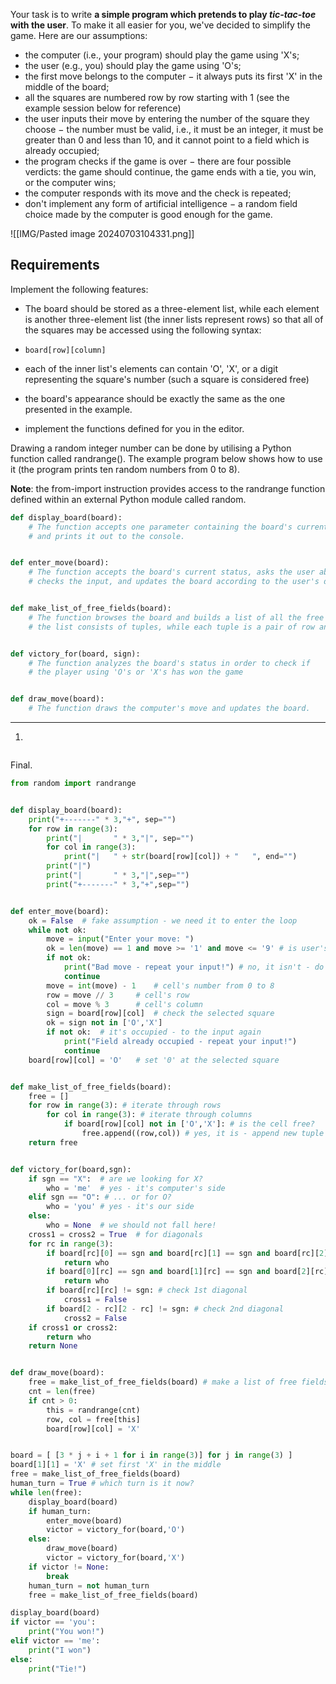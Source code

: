 
Your task is to write **a simple program which pretends to play _tic-tac-toe_ with the user**. To make it all easier for you, we've decided to simplify the game. Here are our assumptions:

- the computer (i.e., your program) should play the game using 'X's;
- the user (e.g., you) should play the game using 'O's;
- the first move belongs to the computer − it always puts its first 'X' in the middle of the board;
- all the squares are numbered row by row starting with 1 (see the example session below for reference)
- the user inputs their move by entering the number of the square they choose − the number must be valid, i.e., it must be an integer, it must be greater than 0 and less than 10, and it cannot point to a field which is already occupied;
- the program checks if the game is over − there are four possible verdicts: the game should continue, the game ends with a tie, you win, or the computer wins;
- the computer responds with its move and the check is repeated;
- don't implement any form of artificial intelligence − a random field choice made by the computer is good enough for the game.

![[IMG/Pasted image 20240703104331.png]]

## Requirements

Implement the following features:

- The board should be stored as a three-element list, while each element is another three-element list (the inner lists represent rows) so that all of the squares may be accessed using the following syntax:

- `board[row][column]`

- each of the inner list's elements can contain 'O', 'X', or a digit representing the square's number (such a square is considered free)
- the board's appearance should be exactly the same as the one presented in the example.
- implement the functions defined for you in the editor.

  
Drawing a random integer number can be done by utilising a Python function called randrange(). The example program below shows how to use it (the program prints ten random numbers from 0 to 8).

**Note**: the from-import instruction provides access to the randrange function defined within an external Python module called random.

```python 
def display_board(board):
    # The function accepts one parameter containing the board's current status
    # and prints it out to the console.


def enter_move(board):
    # The function accepts the board's current status, asks the user about their move, 
    # checks the input, and updates the board according to the user's decision.


def make_list_of_free_fields(board):
    # The function browses the board and builds a list of all the free squares; 
    # the list consists of tuples, while each tuple is a pair of row and column numbers.


def victory_for(board, sign):
    # The function analyzes the board's status in order to check if 
    # the player using 'O's or 'X's has won the game


def draw_move(board):
    # The function draws the computer's move and updates the board.
```

---

1.
```python

```

Final.
```python
from random import randrange


def display_board(board):
	print("+-------" * 3,"+", sep="")
	for row in range(3):
		print("|       " * 3,"|", sep="")
		for col in range(3):
			print("|   " + str(board[row][col]) + "   ", end="")
		print("|")
		print("|       " * 3,"|",sep="")
		print("+-------" * 3,"+",sep="")


def enter_move(board):
	ok = False	# fake assumption - we need it to enter the loop
	while not ok:
		move = input("Enter your move: ") 
		ok = len(move) == 1 and move >= '1' and move <= '9' # is user's input valid?
		if not ok:
			print("Bad move - repeat your input!") # no, it isn't - do the input again
			continue
		move = int(move) - 1 	# cell's number from 0 to 8
		row = move // 3 	# cell's row
		col = move % 3		# cell's column
		sign = board[row][col]	# check the selected square
		ok = sign not in ['O','X'] 
		if not ok:	# it's occupied - to the input again
			print("Field already occupied - repeat your input!")
			continue
	board[row][col] = 'O' 	# set '0' at the selected square


def make_list_of_free_fields(board):
	free = []	
	for row in range(3): # iterate through rows
		for col in range(3): # iterate through columns
			if board[row][col] not in ['O','X']: # is the cell free?
				free.append((row,col)) # yes, it is - append new tuple to the list
	return free


def victory_for(board,sgn):
	if sgn == "X":	# are we looking for X?
		who = 'me'	# yes - it's computer's side
	elif sgn == "O": # ... or for O?
		who = 'you'	# yes - it's our side
	else:
		who = None	# we should not fall here!
	cross1 = cross2 = True  # for diagonals
	for rc in range(3):
		if board[rc][0] == sgn and board[rc][1] == sgn and board[rc][2] == sgn:	# check row rc
			return who
		if board[0][rc] == sgn and board[1][rc] == sgn and board[2][rc] == sgn: # check column rc
			return who
		if board[rc][rc] != sgn: # check 1st diagonal
			cross1 = False
		if board[2 - rc][2 - rc] != sgn: # check 2nd diagonal
			cross2 = False
	if cross1 or cross2:
		return who
	return None


def draw_move(board):
	free = make_list_of_free_fields(board) # make a list of free fields
	cnt = len(free)
	if cnt > 0:	
		this = randrange(cnt)
		row, col = free[this]
		board[row][col] = 'X'


board = [ [3 * j + i + 1 for i in range(3)] for j in range(3) ] 
board[1][1] = 'X' # set first 'X' in the middle
free = make_list_of_free_fields(board)
human_turn = True # which turn is it now?
while len(free):
	display_board(board)
	if human_turn:
		enter_move(board)
		victor = victory_for(board,'O')
	else:	
		draw_move(board)
		victor = victory_for(board,'X')
	if victor != None:
		break
	human_turn = not human_turn		
	free = make_list_of_free_fields(board)

display_board(board)
if victor == 'you':
	print("You won!")
elif victor == 'me':
	print("I won")
else:
	print("Tie!")
```

